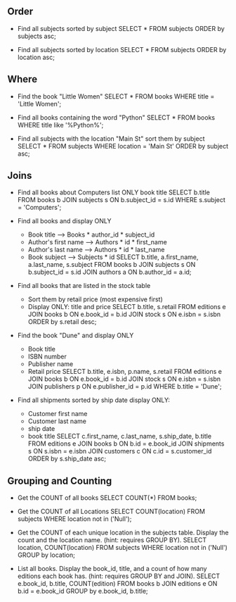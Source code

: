 ## Order
* Find all subjects sorted by subject
	SELECT *
	FROM subjects
	ORDER by subjects asc; 

* Find all subjects sorted by location
	SELECT *
	FROM subjects
	ORDER by location asc; 

## Where
* Find the book "Little Women"
	SELECT *
	FROM books
	WHERE title = 'Little Women'; 

* Find all books containing the word "Python"
	SELECT *
	FROM books
	WHERE title like '%Python%'; 

* Find all subjects with the location "Main St" sort them by subject
	SELECT *
	FROM subjects
	WHERE location = 'Main St'
	ORDER by subject asc; 

## Joins
* Find all books about Computers list ONLY book title
	SELECT b.title
	FROM books b
	JOIN subjects s ON b.subject_id = s.id
	WHERE s.subject = 'Computers';

* Find all books and display ONLY
	* Book title   --> Books * author_id  * subject_id
	* Author's first name  --> Authors * id * first_name
	* Author's last name --> Authors  * id * last_name
	* Book subject  -->  Subjects * id
		SELECT b.title, a.first_name, a.last_name, s.subject
		FROM books b
		JOIN subjects s ON b.subject_id = s.id
		JOIN authors a ON b.author_id = a.id;

* Find all books that are listed in the stock table
	* Sort them by retail price (most expensive first)
	* Display ONLY: title and price
		SELECT b.title, s.retail
		FROM editions e
		JOIN books b ON e.book_id = b.id
		JOIN stock s ON e.isbn = s.isbn
		ORDER by s.retail desc;

* Find the book "Dune" and display ONLY
	* Book title
	* ISBN number
	* Publisher name
	* Retail price
		SELECT b.title, e.isbn, p.name, s.retail
		FROM editions e
		JOIN books b ON e.book_id = b.id
		JOIN stock s ON e.isbn = s.isbn
		JOIN publishers p ON e.publisher_id = p.id
		WHERE b.title = 'Dune';

* Find all shipments sorted by ship date display ONLY:
	* Customer first name
	* Customer last name
	* ship date
	* book title
		SELECT c.first_name, c.last_name, s.ship_date, b.title
		FROM editions e
		JOIN books b ON b.id = e.book_id
		JOIN shipments s ON s.isbn = e.isbn
		JOIN customers c ON c.id = s.customer_id
		ORDER by s.ship_date asc;


## Grouping and Counting
* Get the COUNT of all books
	SELECT
	COUNT(*)
	FROM books;

* Get the COUNT of all Locations
	SELECT
	COUNT(location)
	FROM subjects
	WHERE location not in ('Null');

* Get the COUNT of each unique location in the subjects table. Display the count and the location name. (hint: requires GROUP BY).
	SELECT location,
	COUNT(location)
	FROM subjects
	WHERE location not in ('Null')
	GROUP by location;

* List all books. Display the book_id, title, and a count of how many editions each book has. (hint: requires GROUP BY and JOIN).
	SELECT e.book_id, b.title,
	COUNT(edition)
	FROM books b
	JOIN editions e ON b.id = e.book_id
	GROUP by e.book_id, b.title;
